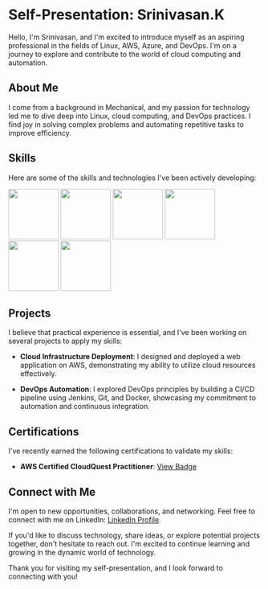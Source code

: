 # Self-Presentation: Srinivasan.K

Hello, I'm Srinivasan, and I'm excited to introduce myself as an aspiring professional in the fields of Linux, AWS, Azure, and DevOps. I'm on a journey to explore and contribute to the world of cloud computing and automation.

## About Me

I come from a background in Mechanical, and my passion for technology led me to dive deep into Linux, cloud computing, and DevOps practices. I find joy in solving complex problems and automating repetitive tasks to improve efficiency.

## Skills

Here are some of the skills and technologies I've been actively developing:

<img src="https://cdn.freebiesupply.com/images/thumbs/2x/linux-logo.png" width="100" height="100"> <img src="https://upload.wikimedia.org/wikipedia/commons/thumb/9/93/Amazon_Web_Services_Logo.svg/2560px-Amazon_Web_Services_Logo.svg.png" width="100" height="100">  <img src="https://download.logo.wine/logo/Microsoft_Azure/Microsoft_Azure-Logo.wine.png" width="100" height="100">  <img src="https://1000logos.net/wp-content/uploads/2021/11/Docker-Logo-2013-500x281.png" width="100" height="100"> <img src="https://upload.wikimedia.org/wikipedia/commons/thumb/e/e9/Jenkins_logo.svg/226px-Jenkins_logo.svg.png?20120629215426" width="100" height="100"> <img src="https://git-scm.com/images/logos/downloads/Git-Icon-1788C.png" width="100" height="100">

## Projects

I believe that practical experience is essential, and I've been working on several projects to apply my skills:

- **Cloud Infrastructure Deployment**: I designed and deployed a web application on AWS, demonstrating my ability to utilize cloud resources effectively.

- **DevOps Automation**: I explored DevOps principles by building a CI/CD pipeline using Jenkins, Git, and Docker, showcasing my commitment to automation and continuous integration.

## Certifications

I've recently earned the following certifications to validate my skills:

- **AWS Certified CloudQuest Practitioner**: [View Badge](https://www.credly.com/badges/a38fcee6-a0ac-4a46-8771-25087fed12e3/public_url)

## Connect with Me

I'm open to new opportunities, collaborations, and networking. Feel free to connect with me on LinkedIn: [LinkedIn Profile](https://www.linkedin.com/in/srinivasan-karthikeyan).

If you'd like to discuss technology, share ideas, or explore potential projects together, don't hesitate to reach out. I'm excited to continue learning and growing in the dynamic world of technology.

Thank you for visiting my self-presentation, and I look forward to connecting with you!
